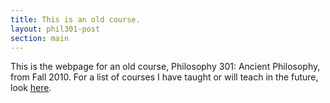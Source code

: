 ```yaml
---
title: This is an old course.
layout: phil301-post
section: main
---
```


This is the webpage for an old course, Philosophy 301: 
Ancient Philosophy, from Fall 2010. For a list of courses I have taught or will teach in the future, look [here](/courses).
